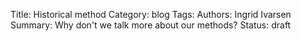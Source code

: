 Title: Historical method
Category: blog
Tags: 
Authors: Ingrid Ivarsen
Summary: Why don't we talk more about our methods?
Status: draft


